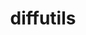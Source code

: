 ---
title: "diffutils"
layout: cache
categories: [package, develop-2023-12-24]
meta: {"versions": ["3.9"], "compilers": ["apple-clang@=15.0.0", "cce@=15.0.1", "gcc@=10.3.0", "gcc@=11.1.0", "gcc@=11.3.0", "gcc@=11.4.0", "gcc@=12.3.0", "gcc@=7.3.1", "gcc@=7.5.0", "gcc@=9.4.0", "oneapi@=2023.2.0"], "oss": ["amzn2", "rhel8", "sle_hpc15", "ubuntu18.04", "ubuntu20.04", "ubuntu22.04", "ventura"], "platforms": ["darwin", "linux"], "targets": ["aarch64", "neoverse_n1", "neoverse_v1", "ppc64le", "x86_64_v3", "x86_64_v4", "zen4"], "stacks": ["aws-isc", "aws-isc-aarch64", "build_systems", "data-vis-sdk", "developer-tools", "e4s", "e4s-cray-rhel", "e4s-cray-sles", "e4s-neoverse_v1", "e4s-oneapi", "e4s-power", "e4s-rocm-external", "ml-darwin-aarch64-mps", "ml-linux-x86_64-cpu", "ml-linux-x86_64-cuda", "ml-linux-x86_64-rocm", "radiuss", "radiuss-aws", "radiuss-aws-aarch64", "root", "tutorial"], "num_specs": 15, "num_specs_by_stack": {"root": 15, "ml-darwin-aarch64-mps": 1, "e4s-cray-rhel": 1, "aws-isc-aarch64": 2, "radiuss-aws-aarch64": 2, "radiuss-aws": 1, "aws-isc": 1, "e4s-cray-sles": 1, "developer-tools": 1, "radiuss": 1, "build_systems": 1, "e4s-power": 1, "e4s-neoverse_v1": 1, "tutorial": 2, "data-vis-sdk": 1, "e4s": 1, "e4s-rocm-external": 1, "e4s-oneapi": 1, "ml-linux-x86_64-cuda": 1, "ml-linux-x86_64-cpu": 1, "ml-linux-x86_64-rocm": 1}}
spec_details: [{"hash": "rsxq2fi76n2vwhdbw73hwohdpsdy5pkr", "compiler": "apple-clang@=15.0.0", "versions": ["3.9"], "os": "ventura", "platform": "darwin", "target": "aarch64", "variants": ["build_system=autotools"], "stacks": ["root", "ml-darwin-aarch64-mps"], "size": "-", "tarball": "https://binaries.spack.io/releases/develop-2023-12-24/build_cache/darwin-ventura-aarch64/apple-clang-15.0.0/diffutils-3.9/darwin-ventura-aarch64-apple-clang-15.0.0-diffutils-3.9-rsxq2fi76n2vwhdbw73hwohdpsdy5pkr.spack"}, {"hash": "6w2qsbh75o6ukslqi44i3bj7u3l3yitl", "compiler": "cce@=15.0.1", "versions": ["3.9"], "os": "rhel8", "platform": "linux", "target": "zen4", "variants": ["build_system=autotools"], "stacks": ["root", "e4s-cray-rhel"], "size": "-", "tarball": "https://binaries.spack.io/releases/develop-2023-12-24/build_cache/linux-rhel8-zen4/cce-15.0.1/diffutils-3.9/linux-rhel8-zen4-cce-15.0.1-diffutils-3.9-6w2qsbh75o6ukslqi44i3bj7u3l3yitl.spack"}, {"hash": "4tkuqjrl42kiaai5r74kcib7vcucibuo", "compiler": "gcc@=7.3.1", "versions": ["3.9"], "os": "amzn2", "platform": "linux", "target": "aarch64", "variants": ["build_system=autotools"], "stacks": ["aws-isc-aarch64", "root", "radiuss-aws-aarch64"], "size": "-", "tarball": "https://binaries.spack.io/releases/develop-2023-12-24/build_cache/linux-amzn2-aarch64/gcc-7.3.1/diffutils-3.9/linux-amzn2-aarch64-gcc-7.3.1-diffutils-3.9-4tkuqjrl42kiaai5r74kcib7vcucibuo.spack"}, {"hash": "adbrnvd37mqr5jqafkyyfxhnwqdl4vv7", "compiler": "gcc@=7.3.1", "versions": ["3.9"], "os": "amzn2", "platform": "linux", "target": "neoverse_n1", "variants": ["build_system=autotools"], "stacks": ["aws-isc-aarch64", "root", "radiuss-aws-aarch64"], "size": "-", "tarball": "https://binaries.spack.io/releases/develop-2023-12-24/build_cache/linux-amzn2-neoverse_n1/gcc-7.3.1/diffutils-3.9/linux-amzn2-neoverse_n1-gcc-7.3.1-diffutils-3.9-adbrnvd37mqr5jqafkyyfxhnwqdl4vv7.spack"}, {"hash": "yo4sne4yydkfkeswazpxduweus47u563", "compiler": "gcc@=7.3.1", "versions": ["3.9"], "os": "amzn2", "platform": "linux", "target": "x86_64_v3", "variants": ["build_system=autotools"], "stacks": ["root", "radiuss-aws", "aws-isc"], "size": "-", "tarball": "https://binaries.spack.io/releases/develop-2023-12-24/build_cache/linux-amzn2-x86_64_v3/gcc-7.3.1/diffutils-3.9/linux-amzn2-x86_64_v3-gcc-7.3.1-diffutils-3.9-yo4sne4yydkfkeswazpxduweus47u563.spack"}, {"hash": "4z3zhcouosrp5n5f4zyj534xa52lfdwt", "compiler": "gcc@=10.3.0", "versions": ["3.9"], "os": "sle_hpc15", "platform": "linux", "target": "x86_64_v4", "variants": ["build_system=autotools"], "stacks": ["root", "e4s-cray-sles"], "size": "-", "tarball": "https://binaries.spack.io/releases/develop-2023-12-24/build_cache/linux-sle_hpc15-x86_64_v4/gcc-10.3.0/diffutils-3.9/linux-sle_hpc15-x86_64_v4-gcc-10.3.0-diffutils-3.9-4z3zhcouosrp5n5f4zyj534xa52lfdwt.spack"}, {"hash": "7gklupmcju5ctn4uzovraiiujdyqjdhm", "compiler": "gcc@=7.5.0", "versions": ["3.9"], "os": "ubuntu18.04", "platform": "linux", "target": "x86_64_v3", "variants": ["build_system=autotools"], "stacks": ["root", "developer-tools", "radiuss", "build_systems"], "size": "-", "tarball": "https://binaries.spack.io/releases/develop-2023-12-24/build_cache/linux-ubuntu18.04-x86_64_v3/gcc-7.5.0/diffutils-3.9/linux-ubuntu18.04-x86_64_v3-gcc-7.5.0-diffutils-3.9-7gklupmcju5ctn4uzovraiiujdyqjdhm.spack"}, {"hash": "g6mxnw2bifpirofaskqx54ni6cvemmnl", "compiler": "gcc@=9.4.0", "versions": ["3.9"], "os": "ubuntu20.04", "platform": "linux", "target": "ppc64le", "variants": ["build_system=autotools"], "stacks": ["root", "e4s-power"], "size": "-", "tarball": "https://binaries.spack.io/releases/develop-2023-12-24/build_cache/linux-ubuntu20.04-ppc64le/gcc-9.4.0/diffutils-3.9/linux-ubuntu20.04-ppc64le-gcc-9.4.0-diffutils-3.9-g6mxnw2bifpirofaskqx54ni6cvemmnl.spack"}, {"hash": "n7t3iby3z4kpaewyt3qgzk6gndiuw3zp", "compiler": "gcc@=11.4.0", "versions": ["3.9"], "os": "ubuntu20.04", "platform": "linux", "target": "neoverse_v1", "variants": ["build_system=autotools"], "stacks": ["root", "e4s-neoverse_v1"], "size": "-", "tarball": "https://binaries.spack.io/releases/develop-2023-12-24/build_cache/linux-ubuntu20.04-neoverse_v1/gcc-11.4.0/diffutils-3.9/linux-ubuntu20.04-neoverse_v1-gcc-11.4.0-diffutils-3.9-n7t3iby3z4kpaewyt3qgzk6gndiuw3zp.spack"}, {"hash": "jz67dauejxfypx3utd4jwylgtkfx5btz", "compiler": "gcc@=11.4.0", "versions": ["3.9"], "os": "ubuntu22.04", "platform": "linux", "target": "x86_64_v3", "variants": ["build_system=autotools"], "stacks": ["root", "tutorial"], "size": "-", "tarball": "https://binaries.spack.io/releases/develop-2023-12-24/build_cache/linux-ubuntu22.04-x86_64_v3/gcc-11.4.0/diffutils-3.9/linux-ubuntu22.04-x86_64_v3-gcc-11.4.0-diffutils-3.9-jz67dauejxfypx3utd4jwylgtkfx5btz.spack"}, {"hash": "oqbqwzb6njnbmakdtocillojygq5gzgd", "compiler": "gcc@=11.1.0", "versions": ["3.9"], "os": "ubuntu20.04", "platform": "linux", "target": "x86_64_v3", "variants": ["build_system=autotools"], "stacks": ["root", "data-vis-sdk"], "size": "-", "tarball": "https://binaries.spack.io/releases/develop-2023-12-24/build_cache/linux-ubuntu20.04-x86_64_v3/gcc-11.1.0/diffutils-3.9/linux-ubuntu20.04-x86_64_v3-gcc-11.1.0-diffutils-3.9-oqbqwzb6njnbmakdtocillojygq5gzgd.spack"}, {"hash": "cgboybb4fou2y3f2i7w4j6etx4sljltx", "compiler": "gcc@=11.4.0", "versions": ["3.9"], "os": "ubuntu20.04", "platform": "linux", "target": "x86_64_v3", "variants": ["build_system=autotools"], "stacks": ["root", "e4s", "e4s-rocm-external"], "size": "-", "tarball": "https://binaries.spack.io/releases/develop-2023-12-24/build_cache/linux-ubuntu20.04-x86_64_v3/gcc-11.4.0/diffutils-3.9/linux-ubuntu20.04-x86_64_v3-gcc-11.4.0-diffutils-3.9-cgboybb4fou2y3f2i7w4j6etx4sljltx.spack"}, {"hash": "djw6aziqu2ectwe3nu5lkrj25fcvnm44", "compiler": "oneapi@=2023.2.0", "versions": ["3.9"], "os": "ubuntu20.04", "platform": "linux", "target": "x86_64_v3", "variants": ["build_system=autotools"], "stacks": ["root", "e4s-oneapi"], "size": "-", "tarball": "https://binaries.spack.io/releases/develop-2023-12-24/build_cache/linux-ubuntu20.04-x86_64_v3/oneapi-2023.2.0/diffutils-3.9/linux-ubuntu20.04-x86_64_v3-oneapi-2023.2.0-diffutils-3.9-djw6aziqu2ectwe3nu5lkrj25fcvnm44.spack"}, {"hash": "hgnuessl2gt7mwnz3wlvslk53ekuvvjp", "compiler": "gcc@=11.3.0", "versions": ["3.9"], "os": "ubuntu22.04", "platform": "linux", "target": "x86_64_v3", "variants": ["build_system=autotools"], "stacks": ["root", "ml-linux-x86_64-cuda", "ml-linux-x86_64-cpu", "ml-linux-x86_64-rocm"], "size": "-", "tarball": "https://binaries.spack.io/releases/develop-2023-12-24/build_cache/linux-ubuntu22.04-x86_64_v3/gcc-11.3.0/diffutils-3.9/linux-ubuntu22.04-x86_64_v3-gcc-11.3.0-diffutils-3.9-hgnuessl2gt7mwnz3wlvslk53ekuvvjp.spack"}, {"hash": "3zsshjr2ngpmxr5pdhxjcsjjcf2tjakd", "compiler": "gcc@=12.3.0", "versions": ["3.9"], "os": "ubuntu22.04", "platform": "linux", "target": "x86_64_v3", "variants": ["build_system=autotools"], "stacks": ["root", "tutorial"], "size": "-", "tarball": "https://binaries.spack.io/releases/develop-2023-12-24/build_cache/linux-ubuntu22.04-x86_64_v3/gcc-12.3.0/diffutils-3.9/linux-ubuntu22.04-x86_64_v3-gcc-12.3.0-diffutils-3.9-3zsshjr2ngpmxr5pdhxjcsjjcf2tjakd.spack"}]
---